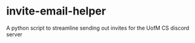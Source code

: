 # invite-email-helper
A python script to streamline sending out invites for the UofM CS discord server 
